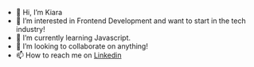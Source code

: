 - 👋 Hi, I’m Kiara
- 👀 I’m interested in Frontend Development and want to start in the tech industry!
- 🌱 I’m currently learning Javascript.
- 💞️ I’m looking to collaborate on anything!
- 📫 How to reach me on <a href=https://www.linkedin.com/in/kiara-lustig-156447153/>Linkedin</a> 

<!---
Kiaralustig/Kiaralustig is a ✨ special ✨ repository because its `README.md` (this file) appears on your GitHub profile.
You can click the Preview link to take a look at your changes.
--->
